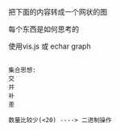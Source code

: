 把下面的内容转成一个网状的图

每个东西是如何思考的

使用vis.js 或 echar graph


```

集合思想:
交
并
补
差

数量比较少(<20) ----> 二进制操作

```
